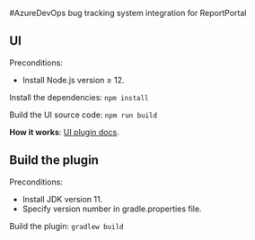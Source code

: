 #AzureDevOps bug tracking system integration for ReportPortal

## UI
Preconditions:
- Install Node.js version ≥ 12.

Install the dependencies: `npm install`

Build the UI source code: `npm run build`

**How it works**: [UI plugin docs](https://github.com/reportportal/service-ui/blob/5.4.1/app/docs/14-plugins.md).

## Build the plugin

Preconditions:
- Install JDK version 11.
- Specify version number in gradle.properties file.

Build the plugin: `gradlew build`
